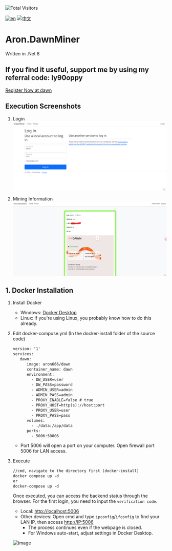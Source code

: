 ![Total Visitors](https://komarev.com/ghpvc/?username=aron-666dawnMiner&color=green)

[![en](https://img.shields.io/badge/lang-en-red.svg)](https://github.com/aron-666/Aron.DawnMiner/blob/master/README.en.md)
[![中文](https://img.shields.io/badge/lang-中文-blue.svg)](https://github.com/aron-666/Aron.DawnMiner)

# Aron.DawnMiner
Written in .Net 8

## If you find it useful, support me by using my referral code: ly90oppy
[Register Now at dawn](https://chromewebstore.google.com/detail/dawn-validator-chrome-ext/fpdkjdnhkakefebpekbdhillbhonfjjp)



## Execution Screenshots
1. Login
![image](https://github.com/aron-666/Aron.DawnMiner/blob/master/%E6%88%AA%E5%9C%96/%E5%BE%8C%E8%87%BA%E7%99%BB%E5%85%A5%E7%95%AB%E9%9D%A2.png?raw=true)

2. Mining Information
![image](https://github.com/aron-666/Aron.DawnMiner/blob/master/%E6%88%AA%E5%9C%96/%E6%8C%96%E7%A4%A6%E7%95%AB%E9%9D%A2.png?raw=true)

## 1. Docker Installation
1. Install Docker
   - Windows: [Docker Desktop](https://www.docker.com/products/docker-desktop/)
   - Linux: If you're using Linux, you probably know how to do this already.

2. Edit docker-compose.yml (In the docker-install folder of the source code)
   ```
   version: '1'
   services:
      dawn:
         image: aron666/dawn
         container_name: dawn
         environment:
           - DW_USER=user
           - DW_PASS=password
           - ADMIN_USER=admin
           - ADMIN_PASS=admin
           - PROXY_ENABLE=false # true
           - PROXY_HOST=http(s)://host:port
           - PROXY_USER=user
           - PROXY_PASS=pass
         volumes:
           - ./data:/app/data
         ports:
           - 5006:50006
   ```

   - Port 5006 will open a port on your computer. Open firewall port 5006 for LAN access.
   

3. Execute
   ```
   //cmd, navigate to the directory first (docker-install)
   docker compose up -d
   or
   docker-compose up -d
   ```
   Once executed, you can access the backend status through the browser. For the first login, you need to input the ```verification code```.

   - Local: [http://localhost:5006](http://localhost:5006)
   - Other devices: Open cmd and type `ipconfig`/`ifconfig` to find your LAN IP, then access [http://IP:5006](http://IP:5006)
     - The process continues even if the webpage is closed.
     - For Windows auto-start, adjust settings in Docker Desktop.

   ![image](https://github.com/aron-666/Aron.DawnMiner/blob/master/%E9%A9%97%E8%AD%89%E7%A2%BC.png?raw=true)

